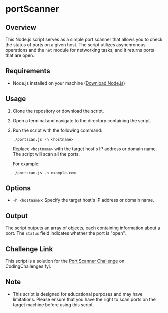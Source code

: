 # portScanner


## Overview

This Node.js script serves as a simple port scanner that allows you to check the status of ports on a given host. The script utilizes asynchronous operations and the `net` module for networking tasks, and it returns ports that are open.

## Requirements

- Node.js installed on your machine ([Download Node.js](https://nodejs.org/))

## Usage

1. Clone the repository or download the script.
2. Open a terminal and navigate to the directory containing the script.
3. Run the script with the following command:

    ```
    ./portscan.js -h <hostname>
    ```

    Replace `<hostname>` with the target host's IP address or domain name. The script will scan all the ports.

    For example:

    ```
    ./portscan.js -h example.com
    ```

## Options

- `-h <hostname>`: Specify the target host's IP address or domain name.

## Output

The script outputs an array of objects, each containing information about a port. The `status` field indicates whether the port is "open".


## Challenge Link

This script is a solution for the [Port Scanner Challenge](https://codingchallenges.fyi/challenges/challenge-port-scanner/) on CodingChallenges.fyi.

## Note

- This script is designed for educational purposes and may have limitations. Please ensure that you have the right to scan ports on the target machine before using this script.
